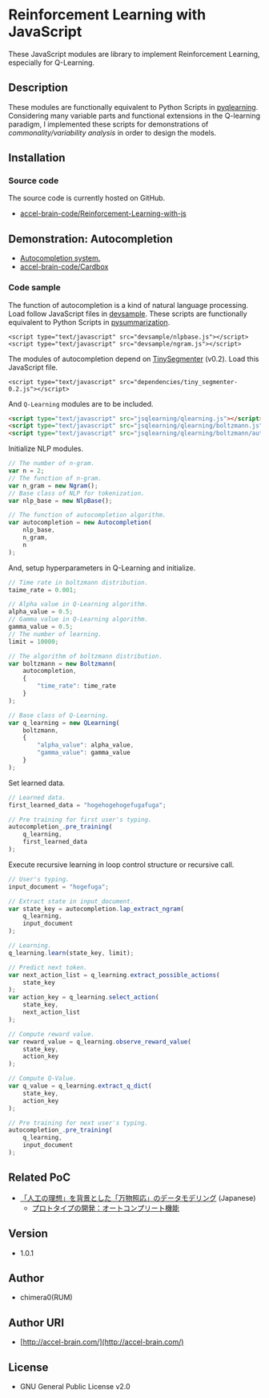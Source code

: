 # Reinforcement Learning with JavaScript

These JavaScript modules are library to implement Reinforcement Learning, especially for Q-Learning.

## Description

These modules are functionally equivalent to Python Scripts in [pyqlearning](https://github.com/chimera0/accel-brain-code/tree/master/Reinforcement-Learning). Considering many variable parts and functional extensions in the Q-learning paradigm, I implemented these scripts for demonstrations of *commonality/variability analysis* in order to design the models.

## Installation

### Source code

The source code is currently hosted on GitHub.

- [accel-brain-code/Reinforcement-Learning-with-js](https://github.com/chimera0/accel-brain-code/tree/master/Reinforcement-Learning-with-js)

## Demonstration: Autocompletion

- [Autocompletion system.](https://accel-brain.com/cardbox/demo_autocompletion.html)
- [accel-brain-code/Cardbox](https://github.com/chimera0/accel-brain-code/tree/master/Cardbox)

### Code sample

The function of autocompletion is a kind of natural language processing. Load follow JavaScript files in [devsample](devsample/). These scripts are functionally equivalent to Python Scripts in [pysummarization](https://github.com/chimera0/accel-brain-code/tree/master/Automatic-Summarization).

```
<script type="text/javascript" src="devsample/nlpbase.js"></script>
<script type="text/javascript" src="devsample/ngram.js"></script>
```

The modules of autocompletion depend on [TinySegmenter](http://chasen.org/~taku/software/TinySegmenter/) (v0.2). Load this JavaScript file.

```
<script type="text/javascript" src="dependencies/tiny_segmenter-0.2.js"></script>
```

And `Q-Learning` modules are to be included.

```html
<script type="text/javascript" src="jsqlearning/qlearning.js"></script>
<script type="text/javascript" src="jsqlearning/qlearning/boltzmann.js"></script>
<script type="text/javascript" src="jsqlearning/qlearning/boltzmann/autocompletion.js"></script>
```

Initialize NLP modules.

```js
// The number of n-gram.
var n = 2;
// The function of n-gram.
var n_gram = new Ngram();
// Base class of NLP for tokenization.
var nlp_base = new NlpBase();

// The function of autocompletion algorithm.
var autocompletion = new Autocompletion(
    nlp_base,
    n_gram,
    n
);
```

And, setup hyperparameters in Q-Learning and initialize.

```js
// Time rate in boltzmann distribution.
taime_rate = 0.001;

// Alpha value in Q-Learning algorithm.
alpha_value = 0.5;
// Gamma value in Q-Learning algorithm.
gamma_value = 0.5;
// The number of learning.
limit = 10000;

// The algorithm of boltzmann distribution.
var boltzmann = new Boltzmann(
    autocompletion,
    {
        "time_rate": time_rate
    }
);

// Base class of Q-Learning.
var q_learning = new QLearning(
    boltzmann,
    {
        "alpha_value": alpha_value,
        "gamma_value": gamma_value
    }
);

```

Set learned data.

```js
// Learned data.
first_learned_data = "hogehogehogefugafuga";

// Pre training for first user's typing.
autocompletion_.pre_training(
    q_learning,
    first_learned_data
);
```

Execute recursive learning in loop control structure or recursive call.

```js
// User's typing.
input_document = "hogefuga";

// Extract state in input_document.
var state_key = autocompletion.lap_extract_ngram(
    q_learning,
    input_document
);

// Learning.
q_learning.learn(state_key, limit);

// Predict next token.
var next_action_list = q_learning.extract_possible_actions(
    state_key
);
var action_key = q_learning.select_action(
    state_key,
    next_action_list
);

// Compute reward value.
var reward_value = q_learning.observe_reward_value(
    state_key,
    action_key
);

// Compute Q-Value.
var q_value = q_learning.extract_q_dict(
    state_key,
    action_key
);

// Pre training for next user's typing.
autocompletion_.pre_training(
    q_learning,
    input_document
);
```

## Related PoC

- [「人工の理想」を背景とした「万物照応」のデータモデリング](https://accel-brain.com/data-modeling-von-korrespondenz-in-artificial-paradise) (Japanese)
    - [プロトタイプの開発：オートコンプリート機能](https://accel-brain.com/data-modeling-von-korrespondenz-in-artificial-paradise/2/#i-5)

## Version

- 1.0.1

## Author

- chimera0(RUM)

## Author URI

- [http://accel-brain.com/](http://accel-brain.com/)

## License

- GNU General Public License v2.0
